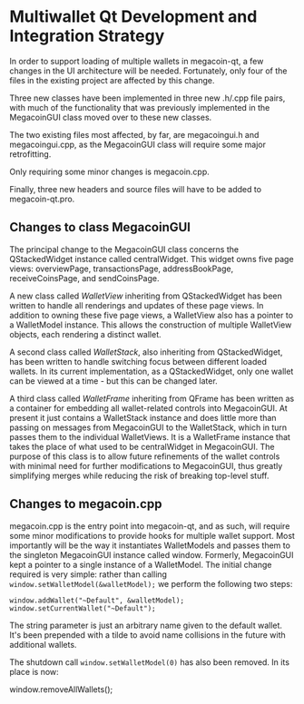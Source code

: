 Multiwallet Qt Development and Integration Strategy
===================================================

In order to support loading of multiple wallets in megacoin-qt, a few changes in the UI architecture will be needed.
Fortunately, only four of the files in the existing project are affected by this change.

Three new classes have been implemented in three new .h/.cpp file pairs, with much of the functionality that was previously
implemented in the MegacoinGUI class moved over to these new classes.

The two existing files most affected, by far, are megacoingui.h and megacoingui.cpp, as the MegacoinGUI class will require
some major retrofitting.

Only requiring some minor changes is megacoin.cpp.

Finally, three new headers and source files will have to be added to megacoin-qt.pro.

Changes to class MegacoinGUI
---------------------------
The principal change to the MegacoinGUI class concerns the QStackedWidget instance called centralWidget.
This widget owns five page views: overviewPage, transactionsPage, addressBookPage, receiveCoinsPage, and sendCoinsPage.

A new class called *WalletView* inheriting from QStackedWidget has been written to handle all renderings and updates of
these page views. In addition to owning these five page views, a WalletView also has a pointer to a WalletModel instance.
This allows the construction of multiple WalletView objects, each rendering a distinct wallet.

A second class called *WalletStack*, also inheriting from QStackedWidget, has been written to handle switching focus between
different loaded wallets. In its current implementation, as a QStackedWidget, only one wallet can be viewed at a time -
but this can be changed later.

A third class called *WalletFrame* inheriting from QFrame has been written as a container for embedding all wallet-related
controls into MegacoinGUI. At present it just contains a WalletStack instance and does little more than passing on messages
from MegacoinGUI to the WalletStack, which in turn passes them to the individual WalletViews. It is a WalletFrame instance
that takes the place of what used to be centralWidget in MegacoinGUI. The purpose of this class is to allow future
refinements of the wallet controls with minimal need for further modifications to MegacoinGUI, thus greatly simplifying
merges while reducing the risk of breaking top-level stuff.

Changes to megacoin.cpp
----------------------
megacoin.cpp is the entry point into megacoin-qt, and as such, will require some minor modifications to provide hooks for
multiple wallet support. Most importantly will be the way it instantiates WalletModels and passes them to the
singleton MegacoinGUI instance called window. Formerly, MegacoinGUI kept a pointer to a single instance of a WalletModel.
The initial change required is very simple: rather than calling `window.setWalletModel(&walletModel);` we perform the
following two steps:

	window.addWallet("~Default", &walletModel);
	window.setCurrentWallet("~Default");

The string parameter is just an arbitrary name given to the default wallet. It's been prepended with a tilde to avoid name collisions in the future with additional wallets.

The shutdown call `window.setWalletModel(0)` has also been removed. In its place is now:

window.removeAllWallets();
